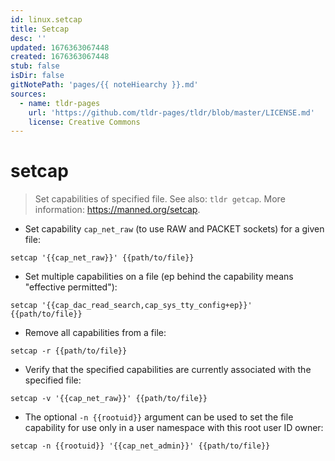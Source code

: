 ```yaml
---
id: linux.setcap
title: Setcap
desc: ''
updated: 1676363067448
created: 1676363067448
stub: false
isDir: false
gitNotePath: 'pages/{{ noteHiearchy }}.md'
sources:
  - name: tldr-pages
    url: 'https://github.com/tldr-pages/tldr/blob/master/LICENSE.md'
    license: Creative Commons
---
```

# setcap

> Set capabilities of specified file.
> See also: `tldr getcap`.
> More information: <https://manned.org/setcap>.

- Set capability `cap_net_raw` (to use RAW and PACKET sockets) for a given file:

`setcap '{{cap_net_raw}}' {{path/to/file}}`

- Set multiple capabilities on a file (ep behind the capability means "effective permitted"):

`setcap '{{cap_dac_read_search,cap_sys_tty_config+ep}}' {{path/to/file}}`

- Remove all capabilities from a file:

`setcap -r {{path/to/file}}`

- Verify that the specified capabilities are currently associated with the specified file:

`setcap -v '{{cap_net_raw}}' {{path/to/file}}`

- The optional `-n {{rootuid}}` argument can be used to set the file capability for use only in a user namespace with this root user ID owner:

`setcap -n {{rootuid}} '{{cap_net_admin}}' {{path/to/file}}`

